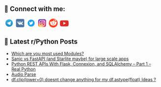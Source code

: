 ## 🔎 Connect with me:
[<img src="https://github.com/bullbesh/bullbesh/blob/main/images/Telegram.png" width="32" height="32" />](https://t.me/bullbesh)
[<img src="https://github.com/bullbesh/bullbesh/blob/main/images/VK.png" width="32" height="32" />](https://vk.com/bullbesh)
[<img src="https://github.com/bullbesh/bullbesh/blob/main/images/Twitter.png" width="32" height="32" />](https://twitter.com/bullbesh1)
[<img src="https://github.com/bullbesh/bullbesh/blob/main/images/Instagram.png" width="32" height="32" />](https://www.instagram.com/bullbesh)
[<img src="https://github.com/bullbesh/bullbesh/blob/main/images/Reddit.png" width="32" height="32" />](https://www.reddit.com/user/bullbesh)
[<img src="https://github.com/bullbesh/bullbesh/blob/main/images/YouTube.png" width="32" height="32" />](https://www.youtube.com/channel/UCtfjRs6uzgq5mfm8S06WTcg)

## 📕 Latest r/Python Posts
<!-- BLOG-POST-LIST:START -->
- [Which are you most used Modules?](https://www.reddit.com/r/Python/comments/yvxeuk/which_are_you_most_used_modules/)
- [Sanic vs FastAPI &lpar;and Starlite maybe&rpar; for large scale apps](https://www.reddit.com/r/Python/comments/yvwowx/sanic_vs_fastapi_and_starlite_maybe_for_large/)
- [Python REST APIs With Flask, Connexion, and SQLAlchemy – Part 1 – Real Python](https://www.reddit.com/r/Python/comments/yvw73t/python_rest_apis_with_flask_connexion_and/)
- [Audio Parse](https://www.reddit.com/r/Python/comments/yvvk4e/audio_parse/)
- [df.clip&lpar;lower=0&rpar; doesnt change anything for my df.astype&lpar;float&rpar; Ideas ?](https://www.reddit.com/r/Python/comments/yvu8ci/dfcliplower0_doesnt_change_anything_for_my/)
<!-- BLOG-POST-LIST:END -->
